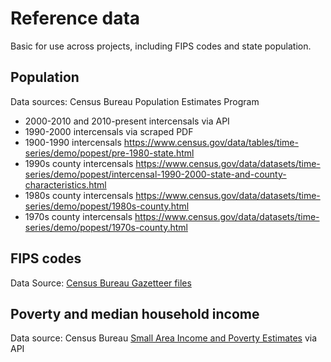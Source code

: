 # Reference data

Basic for use across projects, including FIPS codes and state population.

## Population
Data sources: Census Bureau Population Estimates Program
* 2000-2010 and 2010-present intercensals via API
* 1990-2000 intercensals via scraped PDF
* 1900-1990 intercensals https://www.census.gov/data/tables/time-series/demo/popest/pre-1980-state.html
* 1990s county intercensals https://www.census.gov/data/datasets/time-series/demo/popest/intercensal-1990-2000-state-and-county-characteristics.html
* 1980s county intercensals https://www.census.gov/data/datasets/time-series/demo/popest/1980s-county.html
* 1970s county intercensals https://www.census.gov/data/datasets/time-series/demo/popest/1970s-county.html

## FIPS codes
Data Source: [Census Bureau Gazetteer files](https://www.census.gov/geographies/reference-files/time-series/geo/gazetteer-files.2019.html)

## Poverty and median household income
Data source: Census Bureau [Small Area Income and Poverty Estimates](https://www.census.gov/programs-surveys/saipe.html) via API